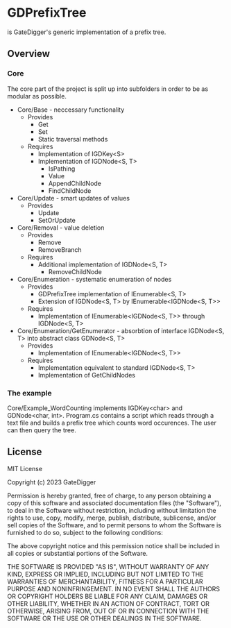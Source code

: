 # GDPrefixTree
is GateDigger's generic implementation of a prefix tree.

## Overview
### Core
The core part of the project is split up into subfolders in order to be as modular as possible.
- Core/Base - neccessary functionality
  - Provides
    - Get
    - Set
    - Static traversal methods
  - Requires
    - Implementation of IGDKey&lt;S&gt;
    - Implementation of IGDNode&lt;S, T&gt;
      - IsPathing
      - Value
      - AppendChildNode
      - FindChildNode
- Core/Update - smart updates of values
  - Provides
    - Update
    - SetOrUpdate
- Core/Removal - value deletion
  - Provides
    - Remove
    - RemoveBranch
  - Requires
    - Additional implementation of IGDNode&lt;S, T&gt;
      - RemoveChildNode
- Core/Enumeration - systematic enumeration of nodes
  - Provides
    - GDPrefixTree implementation of IEnumerable&lt;S, T&gt;
    - Extension of IGDNode&lt;S, T&gt; by IEnumerable&lt;IGDNode&lt;S, T&gt;&gt;
  - Requires
    - Implementation of IEnumerable&lt;IGDNode&lt;S, T&gt;&gt; through IGDNode&lt;S, T&gt;
- Core/Enumeration/GetEnumerator - absorbtion of interface IGDNode&lt;S, T&gt; into abstract class GDNode&lt;S, T&gt;
  - Provides
    - Implementation of IEnumerable&lt;IGDNode&lt;S, T&gt;&gt;
  - Requires
    - Implementation equivalent to standard IGDNode&lt;S, T&gt;
    - Implementation of GetChildNodes

### The example
Core/Example_WordCounting implements IGDKey&lt;char&gt; and GDNode&lt;char, int&gt;. Program.cs contains a script which reads through a text file and builds a prefix tree which counts word occurences. The user can then query the tree.

## License

MIT License

Copyright (c) 2023 GateDigger

Permission is hereby granted, free of charge, to any person obtaining a copy
of this software and associated documentation files (the "Software"), to deal
in the Software without restriction, including without limitation the rights
to use, copy, modify, merge, publish, distribute, sublicense, and/or sell
copies of the Software, and to permit persons to whom the Software is
furnished to do so, subject to the following conditions:

The above copyright notice and this permission notice shall be included in all
copies or substantial portions of the Software.

THE SOFTWARE IS PROVIDED "AS IS", WITHOUT WARRANTY OF ANY KIND, EXPRESS OR
IMPLIED, INCLUDING BUT NOT LIMITED TO THE WARRANTIES OF MERCHANTABILITY,
FITNESS FOR A PARTICULAR PURPOSE AND NONINFRINGEMENT. IN NO EVENT SHALL THE
AUTHORS OR COPYRIGHT HOLDERS BE LIABLE FOR ANY CLAIM, DAMAGES OR OTHER
LIABILITY, WHETHER IN AN ACTION OF CONTRACT, TORT OR OTHERWISE, ARISING FROM,
OUT OF OR IN CONNECTION WITH THE SOFTWARE OR THE USE OR OTHER DEALINGS IN THE
SOFTWARE.
